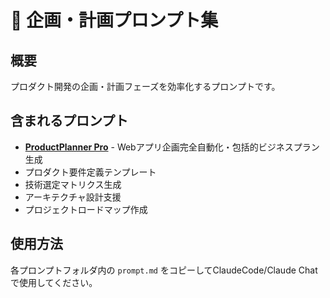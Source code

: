 # 🎯 企画・計画プロンプト集

## 概要
プロダクト開発の企画・計画フェーズを効率化するプロンプトです。

## 含まれるプロンプト
- [**ProductPlanner Pro**](./productplanner-pro/) - Webアプリ企画完全自動化・包括的ビジネスプラン生成
- プロダクト要件定義テンプレート
- 技術選定マトリクス生成
- アーキテクチャ設計支援
- プロジェクトロードマップ作成

## 使用方法
各プロンプトフォルダ内の `prompt.md` をコピーしてClaudeCode/Claude Chatで使用してください。